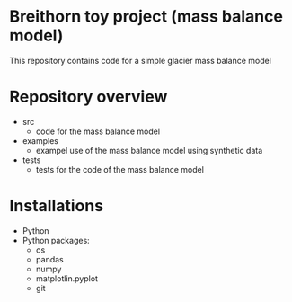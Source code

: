 # Breithorn toy project (mass balance model)

This repository contains code for a simple glacier mass balance model

# Repository overview
* src
  * code for the mass balance model 
* examples
  * exampel use of the mass balance model using synthetic data
* tests
  * tests for the code of the mass balance model
 
# Installations
* Python
* Python packages:
  * os
  * pandas
  * numpy
  * matplotlin.pyplot
  * git
